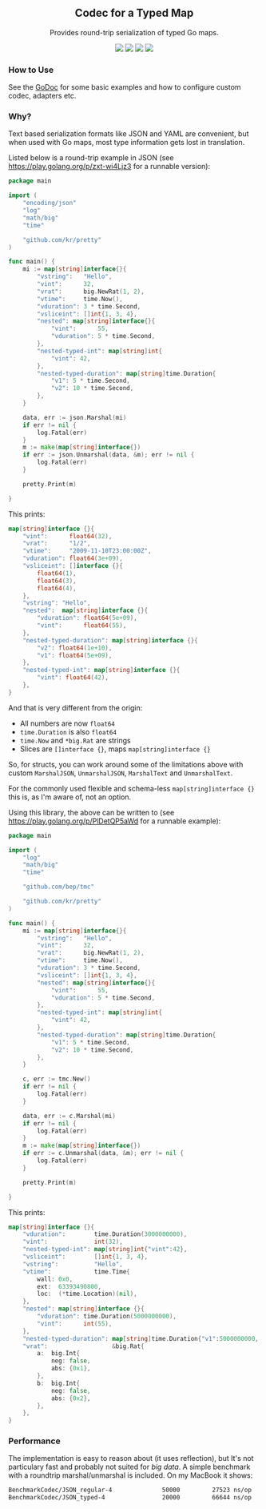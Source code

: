 <h2 align="center">Codec for a Typed Map</h2>
<p align="center">Provides round-trip serialization of typed Go maps.<p>
<p align="center"><a href="https://godoc.org/github.com/bep/tmc"><img src="https://godoc.org/github.com/bep/tmc?status.svg" /></a>
<a href="https://goreportcard.com/report/github.com/bep/tmc"><img src="https://goreportcard.com/badge/github.com/bep/tmc" /></a>
<a href="https://codecov.io/gh/bep/tmc"><img src="https://codecov.io/gh/bep/tmc/branch/master/graph/badge.svg" /></a>
<a href="https://github.com/bep/tmc/actions"><img src="https://action-badges.now.sh/bep/tmc?workflow=test" /></a></p>


### How to Use

See the [GoDoc](https://godoc.org/github.com/bep/tmc) for some basic examples and how to configure custom codec, adapters etc.

### Why?

Text based serialization formats like JSON and YAML are convenient, but when used with Go maps, most type information gets lost in translation.

Listed below is a round-trip example in JSON (see https://play.golang.org/p/zxt-wi4Ljz3 for a runnable version):

```go
package main

import (
	"encoding/json"
	"log"
	"math/big"
	"time"

	"github.com/kr/pretty"
)

func main() {
	mi := map[string]interface{}{
		"vstring":   "Hello",
		"vint":      32,
		"vrat":      big.NewRat(1, 2),
		"vtime":     time.Now(),
		"vduration": 3 * time.Second,
		"vsliceint": []int{1, 3, 4},
		"nested": map[string]interface{}{
			"vint":      55,
			"vduration": 5 * time.Second,
		},
		"nested-typed-int": map[string]int{
			"vint": 42,
		},
		"nested-typed-duration": map[string]time.Duration{
			"v1": 5 * time.Second,
			"v2": 10 * time.Second,
		},
	}

	data, err := json.Marshal(mi)
	if err != nil {
		log.Fatal(err)
	}
	m := make(map[string]interface{})
	if err := json.Unmarshal(data, &m); err != nil {
		log.Fatal(err)
	}

	pretty.Print(m)

}
```

This prints:

```go
map[string]interface {}{
    "vint":      float64(32),
    "vrat":      "1/2",
    "vtime":     "2009-11-10T23:00:00Z",
    "vduration": float64(3e+09),
    "vsliceint": []interface {}{
        float64(1),
        float64(3),
        float64(4),
    },
    "vstring": "Hello",
    "nested":  map[string]interface {}{
        "vduration": float64(5e+09),
        "vint":      float64(55),
    },
    "nested-typed-duration": map[string]interface {}{
        "v2": float64(1e+10),
        "v1": float64(5e+09),
    },
    "nested-typed-int": map[string]interface {}{
        "vint": float64(42),
    },
}
```

And that is very different from the origin:

* All numbers are now `float64`
* `time.Duration` is also `float64`
* `time.Now` and `*big.Rat` are strings
* Slices are `[]interface {}`, maps `map[string]interface {}`

So, for structs, you can work around some of the limitations above with custom `MarshalJSON`, `UnmarshalJSON`, `MarshalText` and `UnmarshalText`. 

For the commonly used flexible and schema-less `map[string]interface {}` this is, as I'm aware of, not an option.

Using this library, the above can be written to (see https://play.golang.org/p/PlDetQP5aWd for a runnable example):

```go
package main

import (
	"log"
	"math/big"
	"time"

	"github.com/bep/tmc"

	"github.com/kr/pretty"
)

func main() {
	mi := map[string]interface{}{
		"vstring":   "Hello",
		"vint":      32,
		"vrat":      big.NewRat(1, 2),
		"vtime":     time.Now(),
		"vduration": 3 * time.Second,
		"vsliceint": []int{1, 3, 4},
		"nested": map[string]interface{}{
			"vint":      55,
			"vduration": 5 * time.Second,
		},
		"nested-typed-int": map[string]int{
			"vint": 42,
		},
		"nested-typed-duration": map[string]time.Duration{
			"v1": 5 * time.Second,
			"v2": 10 * time.Second,
		},
	}

	c, err := tmc.New()
	if err != nil {
		log.Fatal(err)
	}

	data, err := c.Marshal(mi)
	if err != nil {
		log.Fatal(err)
	}
	m := make(map[string]interface{})
	if err := c.Unmarshal(data, &m); err != nil {
		log.Fatal(err)
	}

	pretty.Print(m)

}
```

This prints:

```go
map[string]interface {}{
    "vduration":        time.Duration(3000000000),
    "vint":             int(32),
    "nested-typed-int": map[string]int{"vint":42},
    "vsliceint":        []int{1, 3, 4},
    "vstring":          "Hello",
    "vtime":            time.Time{
        wall: 0x0,
        ext:  63393490800,
        loc:  (*time.Location)(nil),
    },
    "nested": map[string]interface {}{
        "vduration": time.Duration(5000000000),
        "vint":      int(55),
    },
    "nested-typed-duration": map[string]time.Duration{"v1":5000000000, "v2":10000000000},
    "vrat":                  &big.Rat{
        a:  big.Int{
            neg: false,
            abs: {0x1},
        },
        b:  big.Int{
            neg: false,
            abs: {0x2},
        },
    },
}
```


### Performance

The implementation is easy to reason about (it uses reflection), but It's not particulary fast and probably not suited for _big data_. A simple benchmark with a roundtrip marshal/unmarshal is included. On my MacBook it shows:

```bash
BenchmarkCodec/JSON_regular-4         	   50000	     27523 ns/op	    6742 B/op	     171 allocs/op
BenchmarkCodec/JSON_typed-4           	   20000	     66644 ns/op	   16234 B/op	     411 allocs/op
```
